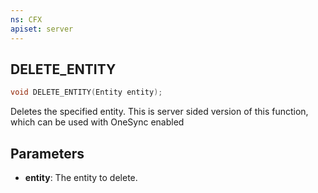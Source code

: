 ```yaml
---
ns: CFX
apiset: server
---
```

## DELETE_ENTITY

```c
void DELETE_ENTITY(Entity entity);
```

Deletes the specified entity. This is server sided version of this function, which can be used with OneSync enabled

## Parameters
* **entity**: The entity to delete.
